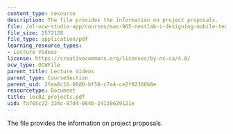 ```yaml
---
content_type: resource
description: The file provides the information on project proposals.
file: /ol-ocw-studio-app/courses/mas-965-nextlab-i-designing-mobile-technologies-for-the-next-billion-users-fall-2008/fa765c22334c87d4064b24138629121e_lec02_projects.pdf
file_size: 2572128
file_type: application/pdf
learning_resource_types:
- Lecture Videos
license: https://creativecommons.org/licenses/by-nc-sa/4.0/
ocw_type: OCWFile
parent_title: Lecture Videos
parent_type: CourseSection
parent_uid: 2fea8c16-00d0-bf58-c7a4-ce2f92360b8e
resourcetype: Document
title: lec02_projects.pdf
uid: fa765c22-334c-87d4-064b-24138629121e
---
```

The file provides the information on project proposals.